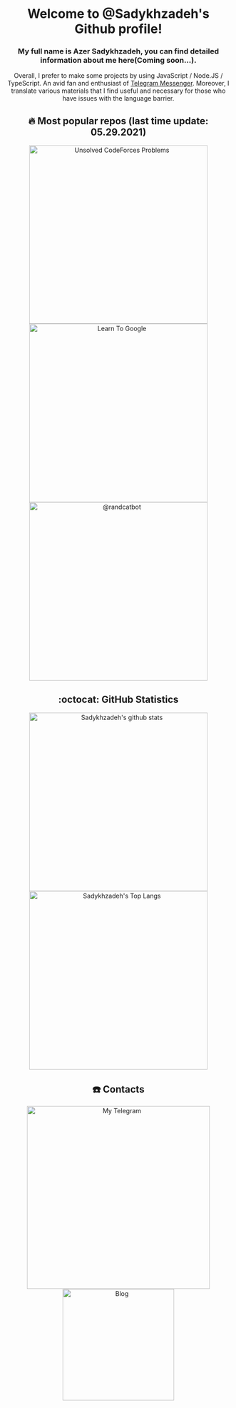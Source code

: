 <div align="center">
  <h1>Welcome to @Sadykhzadeh's Github profile!</h1>
  <h3>My full name is Azer Sadykhzadeh, you can find detailed information about me here(Coming soon...).</h3> 
  </h4>
    Overall, I prefer to make some projects by using JavaScript / Node.JS / TypeScript. An avid fan and enthusiast of <a href="https://github.com/TelegramMessenger" target="_blank">Telegram Messenger</a>.
    Moreover, I translate various materials that I find useful and necessary for those who have issues with the language barrier.
  </h4>
  <h2>🔥 Most popular repos (last time update: 05.29.2021)</h2>
  <a href="https://github.com/Sadykhzadeh/unsolved-cf-problems" target="_blank">
    <img
       width="400"
       alt="Unsolved CodeForces Problems"
       src="https://github-readme-stats.vercel.app/api/pin/?username=sadykhzadeh&repo=unsolved-cf-problems&title_color=c9d1d9&text_color=c9d1d9&icon_color=ffffffb3&bg_color=0d1117&hide_border=true&show_owner=true" />
  </a>
  <a href="https://github.com/Sadykhzadeh/learn-to-google" target="_blank">
    <img
       width="400"
       alt="Learn To Google"
       src="https://github-readme-stats.vercel.app/api/pin/?username=sadykhzadeh&repo=learn-to-google&title_color=c9d1d9&text_color=c9d1d9&icon_color=ffffffb3&bg_color=0d1117&hide_border=true&show_owner=true" />
  </a>
  <a href="https://github.com/Sadykhzadeh/randcatbot-py" target="_blank">
    <img
       width="400"
       alt="@randcatbot"
       title="[deprecated]"
       src="https://github-readme-stats.vercel.app/api/pin/?username=sadykhzadeh&repo=randcatbot-py&title_color=c9d1d9&text_color=c9d1d9&icon_color=ffffffb3&bg_color=0d1117&hide_border=true&show_owner=true" />
  </a>
  <h2>:octocat: GitHub Statistics</h2>
  <a href="https://github.com/Sadykhzadeh/" target="_blank">
  <img
       width="400"
       alt="Sadykhzadeh's github stats"
       src="https://github-readme-stats.vercel.app/api?username=Sadykhzadeh&show_icons=true&title_color=c9d1d9&text_color=c9d1d9&icon_color=ffffffb3&bg_color=0d1117&hide_border=true" />
  <img 
       width="400"
       alt="Sadykhzadeh's Top Langs" 
       src="https://github-readme-stats.vercel.app/api/top-langs/?username=Sadykhzadeh&title_color=c9d1d9&text_color=c9d1d9&icon_color=ffffffb3&bg_color=0d1117&hide_border=true&layout=compact&langs_count=10" />
  </a>
  <h2 align="center">
    ☎️ Contacts
  </h2>
    <a href="https://t.me/Sadykhzadeh" target="_blank">
      <img width="410px" alt="My Telegram" src="https://badgen.net/badge/My%20Telegram/@Sadykhzadeh/red?icon=telegram">
    </a>
    <a href="https://t.me/Sa_Blog" target="_blank">
      <img width="250px" alt="Blog" src="https://badgen.net/badge/Blog/@Sa_Blog/blue?icon=telegram">
    </a>
</div>
